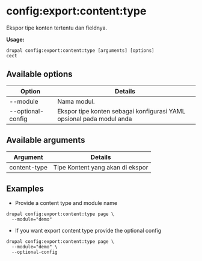 # config:export:content:type
Ekspor tipe konten tertentu dan fieldnya.

**Usage:**
```
drupal config:export:content:type [arguments] [options]
cect
```

## Available options
Option | Details
-------|-------------
--module | Nama modul.
--optional-config | Ekspor tipe konten sebagai konfigurasi YAML opsional pada modul anda

## Available arguments
Argument | Details
---------|-------------
content-type | Tipe Kontent yang akan di ekspor

## Examples
* Provide a content type  and module name
```
drupal config:export:content:type page \
  --module="demo"
```
* If you want export content type provide the optional config
```
drupal config:export:content:type page \
  --module="demo" \
  --optional-config
```

